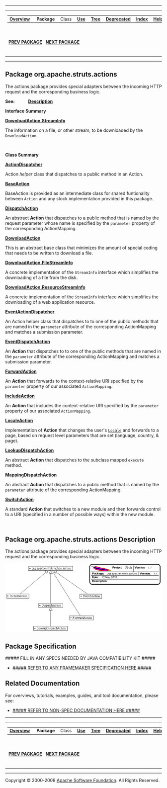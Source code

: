 ------------------------------------------------------------------------

<span id="navbar_top"></span> [](#skip-navbar_top "Skip navigation links")

<table>
<colgroup>
<col width="50%" />
<col width="50%" />
</colgroup>
<tbody>
<tr class="odd">
<td align="left"><span id="navbar_top_firstrow"></span>
<table>
<tbody>
<tr class="odd">
<td align="left"><a href="../../../../overview-summary.html.md"><strong>Overview</strong></a> </td>
<td align="left"> <strong>Package</strong> </td>
<td align="left">Class </td>
<td align="left"><a href="package-use.html.md"><strong>Use</strong></a> </td>
<td align="left"><a href="package-tree.html.md"><strong>Tree</strong></a> </td>
<td align="left"><a href="../../../../deprecated-list.html.md"><strong>Deprecated</strong></a> </td>
<td align="left"><a href="../../../../index-all.html.md"><strong>Index</strong></a> </td>
<td align="left"><a href="../../../../help-doc.html.md"><strong>Help</strong></a> </td>
</tr>
</tbody>
</table></td>
<td align="left"></td>
</tr>
<tr class="even">
<td align="left"> <a href="../../../../org/apache/struts/action/package-summary.html.md"><strong>PREV PACKAGE</strong></a>   <a href="../../../../org/apache/struts/apps/mailreader/dao/package-summary.html"><strong>NEXT PACKAGE</strong></a></td>
<td align="left"><a href="../../../../index.html.md?org/apache/struts/actions/package-summary.html"><strong>FRAMES</strong></a>    <a href="package-summary.html"><strong>NO FRAMES</strong></a>    
<a href="../../../../allclasses-noframe.html.md"><strong>All Classes</strong></a></td>
</tr>
</tbody>
</table>

<span id="skip-navbar_top"></span>

------------------------------------------------------------------------

Package org.apache.struts.actions
---------------------------------

The actions package provides special adapters between the incoming HTTP request and the corresponding business logic.

**See:**
           [**Description**](#package_description)

**Interface Summary**

**[DownloadAction.StreamInfo](../../../../org/apache/struts/actions/DownloadAction.StreamInfo.html.md "interface in org.apache.struts.actions")**

The information on a file, or other stream, to be downloaded by the `DownloadAction`.

 

**Class Summary**

**[ActionDispatcher](../../../../org/apache/struts/actions/ActionDispatcher.html.md "class in org.apache.struts.actions")**

Action *helper* class that dispatches to a public method in an Action.

**[BaseAction](../../../../org/apache/struts/actions/BaseAction.html.md "class in org.apache.struts.actions")**

BaseAction is provided as an intermediate class for shared funtionality between `Action` and any stock implementation provided in this package.

**[DispatchAction](../../../../org/apache/struts/actions/DispatchAction.html.md "class in org.apache.struts.actions")**

An abstract **Action** that dispatches to a public method that is named by the request parameter whose name is specified by the `parameter` property of the corresponding ActionMapping.

**[DownloadAction](../../../../org/apache/struts/actions/DownloadAction.html.md "class in org.apache.struts.actions")**

This is an abstract base class that minimizes the amount of special coding that needs to be written to download a file.

**[DownloadAction.FileStreamInfo](../../../../org/apache/struts/actions/DownloadAction.FileStreamInfo.html.md "class in org.apache.struts.actions")**

A concrete implementation of the `StreamInfo` interface which simplifies the downloading of a file from the disk.

**[DownloadAction.ResourceStreamInfo](../../../../org/apache/struts/actions/DownloadAction.ResourceStreamInfo.html.md "class in org.apache.struts.actions")**

A concrete implementation of the `StreamInfo` interface which simplifies the downloading of a web application resource.

**[EventActionDispatcher](../../../../org/apache/struts/actions/EventActionDispatcher.html.md "class in org.apache.struts.actions")**

An Action helper class that dispatches to to one of the public methods that are named in the `parameter` attribute of the corresponding ActionMapping and matches a submission parameter.

**[EventDispatchAction](../../../../org/apache/struts/actions/EventDispatchAction.html.md "class in org.apache.struts.actions")**

An **Action** that dispatches to to one of the public methods that are named in the `parameter` attribute of the corresponding ActionMapping and matches a submission parameter.

**[ForwardAction](../../../../org/apache/struts/actions/ForwardAction.html.md "class in org.apache.struts.actions")**

An **Action** that forwards to the context-relative URI specified by the `parameter` property of our associated `ActionMapping`.

**[IncludeAction](../../../../org/apache/struts/actions/IncludeAction.html.md "class in org.apache.struts.actions")**

An **Action** that includes the context-relative URI specified by the `parameter` property of our associated `ActionMapping`.

**[LocaleAction](../../../../org/apache/struts/actions/LocaleAction.html.md "class in org.apache.struts.actions")**

Implementation of **Action** that changes the user's [`Locale`](http://java.sun.com/j2se/1.4.2/docs/api/java/util/Locale.html.md?is-external=true "class or interface in java.util") and forwards to a page, based on request level parameters that are set (language, country, & page).

**[LookupDispatchAction](../../../../org/apache/struts/actions/LookupDispatchAction.html.md "class in org.apache.struts.actions")**

An abstract **Action** that dispatches to the subclass mapped `execute` method.

**[MappingDispatchAction](../../../../org/apache/struts/actions/MappingDispatchAction.html.md "class in org.apache.struts.actions")**

An abstract **Action** that dispatches to a public method that is named by the `parameter` attribute of the corresponding ActionMapping.

**[SwitchAction](../../../../org/apache/struts/actions/SwitchAction.html.md "class in org.apache.struts.actions")**

A standard **Action** that switches to a new module and then forwards control to a URI (specified in a number of possible ways) within the new module.

 

<span id="package_description"></span>

Package org.apache.struts.actions Description
---------------------------------------------

The actions package provides special adapters between the incoming HTTP request and the corresponding business logic.

 ![Action Package UML](doc-files/actionsUML.gif)

Package Specification
---------------------

\#\#\#\#\# FILL IN ANY SPECS NEEDED BY JAVA COMPATIBILITY KIT \#\#\#\#\#

-   [\#\#\#\#\# REFER TO ANY FRAMEMAKER SPECIFICATION HERE \#\#\#\#\#]()

Related Documentation
---------------------

For overviews, tutorials, examples, guides, and tool documentation, please see:

-   [\#\#\#\#\# REFER TO NON-SPEC DOCUMENTATION HERE \#\#\#\#\#]()

------------------------------------------------------------------------

<span id="navbar_bottom"></span> [](#skip-navbar_bottom "Skip navigation links")

<table>
<colgroup>
<col width="50%" />
<col width="50%" />
</colgroup>
<tbody>
<tr class="odd">
<td align="left"><span id="navbar_bottom_firstrow"></span>
<table>
<tbody>
<tr class="odd">
<td align="left"><a href="../../../../overview-summary.html.md"><strong>Overview</strong></a> </td>
<td align="left"> <strong>Package</strong> </td>
<td align="left">Class </td>
<td align="left"><a href="package-use.html.md"><strong>Use</strong></a> </td>
<td align="left"><a href="package-tree.html.md"><strong>Tree</strong></a> </td>
<td align="left"><a href="../../../../deprecated-list.html.md"><strong>Deprecated</strong></a> </td>
<td align="left"><a href="../../../../index-all.html.md"><strong>Index</strong></a> </td>
<td align="left"><a href="../../../../help-doc.html.md"><strong>Help</strong></a> </td>
</tr>
</tbody>
</table></td>
<td align="left"></td>
</tr>
<tr class="even">
<td align="left"> <a href="../../../../org/apache/struts/action/package-summary.html.md"><strong>PREV PACKAGE</strong></a>   <a href="../../../../org/apache/struts/apps/mailreader/dao/package-summary.html"><strong>NEXT PACKAGE</strong></a></td>
<td align="left"><a href="../../../../index.html.md?org/apache/struts/actions/package-summary.html"><strong>FRAMES</strong></a>    <a href="package-summary.html"><strong>NO FRAMES</strong></a>    
<a href="../../../../allclasses-noframe.html.md"><strong>All Classes</strong></a></td>
</tr>
</tbody>
</table>

<span id="skip-navbar_bottom"></span>

------------------------------------------------------------------------

Copyright © 2000-2008 [Apache Software Foundation](http://www.apache.org/). All Rights Reserved.
